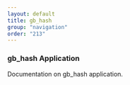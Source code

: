 ```yaml
---
layout: default
title: gb_hash
group: "navigation"
order: "213"
---
```

### gb_hash Application
Documentation on gb_hash application.
